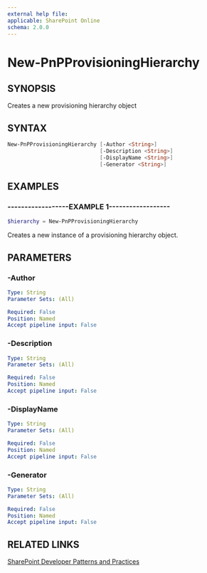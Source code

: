 ```yaml
---
external help file:
applicable: SharePoint Online
schema: 2.0.0
---
```

# New-PnPProvisioningHierarchy

## SYNOPSIS
Creates a new provisioning hierarchy object

## SYNTAX 

```powershell
New-PnPProvisioningHierarchy [-Author <String>]
                             [-Description <String>]
                             [-DisplayName <String>]
                             [-Generator <String>]
```

## EXAMPLES

### ------------------EXAMPLE 1------------------
```powershell
$hierarchy = New-PnPProvisioningHierarchy
```

Creates a new instance of a provisioning hierarchy object.

## PARAMETERS

### -Author


```yaml
Type: String
Parameter Sets: (All)

Required: False
Position: Named
Accept pipeline input: False
```

### -Description


```yaml
Type: String
Parameter Sets: (All)

Required: False
Position: Named
Accept pipeline input: False
```

### -DisplayName


```yaml
Type: String
Parameter Sets: (All)

Required: False
Position: Named
Accept pipeline input: False
```

### -Generator


```yaml
Type: String
Parameter Sets: (All)

Required: False
Position: Named
Accept pipeline input: False
```

## RELATED LINKS

[SharePoint Developer Patterns and Practices](http://aka.ms/sppnp)